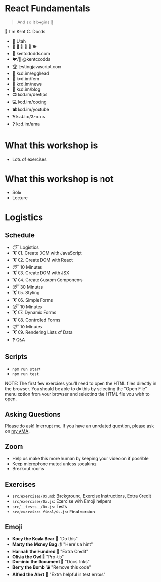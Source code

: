 # React Fundamentals

> And so it begins 🐣

👋 I'm Kent C. Dodds

- 🏡 Utah
- 👩 👧 👦 👦 👦 🐕
- 🏢 kentcdodds.com
- 🐦/🐙 @kentcdodds
- 🏆 testingjavascript.com
- 🥚 kcd.im/egghead
- 🥋 kcd.im/fem
- 💌 kcd.im/news
- 📝 kcd.im/blog
- 📺 kcd.im/devtips
- 💻 kcd.im/coding
- 📽 kcd.im/youtube
- 🎙 kcd.im/3-mins
- ❓ kcd.im/ama

# What this workshop is

- Lots of exercises

# What this workshop is not

- Solo
- Lecture

# Logistics

## Schedule

- 😴 Logistics
- 🏋 01. Create DOM with JavaScript
- 🏋 02. Create DOM with React
- 😴 10 Minutes
- 🏋 03. Create DOM with JSX
- 🏋 04. Create Custom Components
- 😴 30 Minutes
- 🏋 05. Styling
- 🏋 06. Simple Forms
- 😴 10 Minutes
- 🏋 07. Dynamic Forms
- 🏋 08. Controlled Forms
- 😴 10 Minutes
- 🏋 09. Rendering Lists of Data
- ❓ Q&A

## Scripts

- `npm run start`
- `npm run test`

NOTE: The first few exercises you'll need to open the HTML files directly in the
browser. You should be able to do this by selecting the "Open File" menu option
from your browser and selecting the HTML file you wish to open.

## Asking Questions

Please do ask! Interrupt me. If you have an unrelated question, please ask on
[my AMA](https://kcd.im/ama).

## Zoom

- Help us make this more human by keeping your video on if possible
- Keep microphone muted unless speaking
- Breakout rooms

## Exercises

- `src/exercises/0x.md`: Background, Exercise Instructions, Extra Credit
- `src/exercises/0x.js`: Exercise with Emoji helpers
- `src/__tests__/0x.js`: Tests
- `src/exercises-final/0x.js`: Final version

## Emoji

- **Kody the Koala Bear** 🐨 "Do this"
- **Marty the Money Bag** 💰 "Here's a hint"
- **Hannah the Hundred** 💯 "Extra Credit"
- **Olivia the Owl** 🦉 "Pro-tip"
- **Dominic the Document** 📜 "Docs links"
- **Berry the Bomb** 💣 "Remove this code"
- **Alfred the Alert** 🚨 "Extra helpful in test errors"
